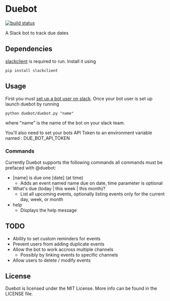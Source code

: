 # Duebot
[![build status](http://gitlab.adambatson.com/adambatson/deadline_bot/badges/master/build.svg)](http://gitlab.adambatson.com/adambatson/deadline_bot/builds/)

A Slack bot to track due dates

## Dependencies

[slackclient](https://github.com/slackhq/python-slackclient) is required to run.  Install it using

```
pip install slackclient
```

## Usage
First you must [set up a bot user on slack](https://api.slack.com/bot-users).  Once your bot user
is set up launch duebot by running

```
python duebot/duebot.py "name"
```
where "name" is the name of the bot on your slack team.

You'll also need to set your bots API Token to an environment variable named : DUE_BOT_API_TOKEN

### Commands
Currently Duebot supports the following commands all commands must be prefaced with
@duebot:
- [name] is due one \[date] \(at time)
	- Adds an event named name due on date, time parameter is optional
- What's due \(today | this week | this month)?
	- List all upcoming events, optionally listing events only for the current
	day, week, or month
- help
	- Displays the help message

## TODO
- Ability to set custom reminders for events
- Prevent users from adding duplicate events
- Allow the bot to work accross multiple channels
	- Possibly by linking events to specific channels
- Allow users to delete / modify events

## License
Duebot is licensed under the MIT License.  More info can be found in the LICENSE file.